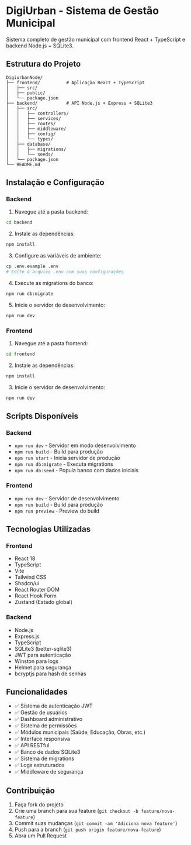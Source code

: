 # DigiUrban - Sistema de Gestão Municipal

Sistema completo de gestão municipal com frontend React + TypeScript e backend Node.js + SQLite3.

## Estrutura do Projeto

```
DigiurbanNode/
├── frontend/          # Aplicação React + TypeScript
│   ├── src/
│   ├── public/
│   └── package.json
├── backend/           # API Node.js + Express + SQLite3
│   ├── src/
│   │   ├── controllers/
│   │   ├── services/
│   │   ├── routes/
│   │   ├── middleware/
│   │   ├── config/
│   │   └── types/
│   ├── database/
│   │   ├── migrations/
│   │   └── seeds/
│   └── package.json
└── README.md
```

## Instalação e Configuração

### Backend

1. Navegue até a pasta backend:
```bash
cd backend
```

2. Instale as dependências:
```bash
npm install
```

3. Configure as variáveis de ambiente:
```bash
cp .env.example .env
# Edite o arquivo .env com suas configurações
```

4. Execute as migrations do banco:
```bash
npm run db:migrate
```

5. Inicie o servidor de desenvolvimento:
```bash
npm run dev
```

### Frontend

1. Navegue até a pasta frontend:
```bash
cd frontend
```

2. Instale as dependências:
```bash
npm install
```

3. Inicie o servidor de desenvolvimento:
```bash
npm run dev
```

## Scripts Disponíveis

### Backend
- `npm run dev` - Servidor em modo desenvolvimento
- `npm run build` - Build para produção
- `npm run start` - Inicia servidor de produção
- `npm run db:migrate` - Executa migrations
- `npm run db:seed` - Popula banco com dados iniciais

### Frontend  
- `npm run dev` - Servidor de desenvolvimento
- `npm run build` - Build para produção
- `npm run preview` - Preview do build

## Tecnologias Utilizadas

### Frontend
- React 18
- TypeScript
- Vite
- Tailwind CSS
- Shadcn/ui
- React Router DOM
- React Hook Form
- Zustand (Estado global)

### Backend
- Node.js
- Express.js
- TypeScript
- SQLite3 (better-sqlite3)
- JWT para autenticação
- Winston para logs
- Helmet para segurança
- bcryptjs para hash de senhas

## Funcionalidades

- ✅ Sistema de autenticação JWT
- ✅ Gestão de usuários
- ✅ Dashboard administrativo
- ✅ Sistema de permissões
- ✅ Módulos municipais (Saúde, Educação, Obras, etc.)
- ✅ Interface responsiva
- ✅ API RESTful
- ✅ Banco de dados SQLite3
- ✅ Sistema de migrations
- ✅ Logs estruturados
- ✅ Middleware de segurança

## Contribuição

1. Faça fork do projeto
2. Crie uma branch para sua feature (`git checkout -b feature/nova-feature`)
3. Commit suas mudanças (`git commit -am 'Adiciona nova feature'`)
4. Push para a branch (`git push origin feature/nova-feature`)
5. Abra um Pull Request